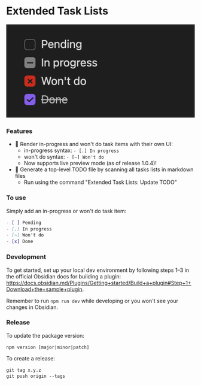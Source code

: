 # Extended Task Lists

![image](./static/screenshot.png)

### Features
- 🌟 Render in-progress and won't do task items with their own UI:
  - in-progress syntax: `- [.] In progress`
  - won't do syntax: `- [~] Won't do`
  - Now supports live preview mode (as of release 1.0.4)!
- 🌟 Generate a top-level TODO file by scanning all tasks lists in markdown files
  - Run using the command "Extended Task Lists: Update TODO"

### To use

Simply add an in-progress or won't do task item: 

```markdown
- [ ] Pending
- [.] In progress 
- [~] Won't do
- [x] Done
```

### Development

To get started, set up your local dev environment by following steps 1–3 in the official Obsidian docs for building a plugin: https://docs.obsidian.md/Plugins/Getting+started/Build+a+plugin#Step+1+Download+the+sample+plugin.

Remember to run `npm run dev` while developing or you won't see your changes in Obsidian.

### Release

To update the package version:
```shell
npm version [major|minor|patch]
```

To create a release:
```shell
git tag x.y.z
git push origin --tags
```
